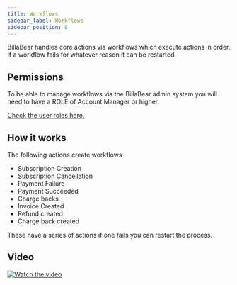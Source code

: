```yaml
---
title: Workflows
sidebar_label: Workflows
sidebar_position: 8
---
```

BillaBear handles core actions via workflows which execute actions in order. If a workflow fails for whatever reason it can be restarted.

## Permissions

To be able to manage workflows via the BillaBear admin system you will need to have a ROLE of Account Manager or higher.

[Check the user roles here.](../user_roles/)

## How it works

The following actions create workflows

* Subscription Creation
* Subscription Cancellation
* Payment Failure
* Payment Succeeded
* Charge backs
* Invoice Created
* Refund created
* Charge back created

These have a series of actions if one fails you can restart the process.

## Video

[![Watch the video](https://img.youtube.com/vi/q_00MSyuAz0/mqdefault.jpg)](https://youtu.be/q_00MSyuAz0)